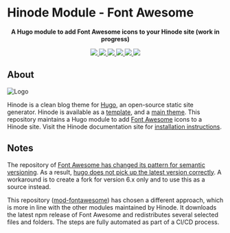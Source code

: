 # Hinode Module - Font Awesome

<!-- Tagline -->
<p align="center">
    <b>A Hugo module to add Font Awesome icons to your Hinode site (work in progress)</b>
    <br />
</p>

<!-- Badges -->
<p align="center">
    <a href="https://gohugo.io" alt="Hugo website">
        <img src="https://img.shields.io/badge/generator-hugo-brightgreen">
    </a>
    <a href="https://gethinode.com" alt="Hinode theme">
        <img src="https://img.shields.io/badge/theme-hinode-blue">
    </a>
    <a href="https://github.com/gethinode/mod-fontawesome/commits/main" alt="Last commit">
        <img src="https://img.shields.io/github/last-commit/gethinode/mod-fontawesome.svg">
    </a>
    <a href="https://github.com/gethinode/hinode/issues" alt="Issues">
        <img src="https://img.shields.io/github/issues/gethinode/hinode.svg">
    </a>
    <a href="https://github.com/gethinode/mod-fontawesome/pulls" alt="Pulls">
        <img src="https://img.shields.io/github/issues-pr-raw/gethinode/mod-fontawesome.svg">
    </a>
    <a href="https://github.com/gethinode/mod-fontawesome/blob/main/LICENSE" alt="License">
        <img src="https://img.shields.io/github/license/gethinode/mod-fontawesome">
    </a>
</p>

## About

![Logo](https://raw.githubusercontent.com/gethinode/hinode/main/static/img/logo.png)

Hinode is a clean blog theme for [Hugo][hugo], an open-source static site generator. Hinode is available as a [template][repository_template], and a [main theme][repository]. This repository maintains a Hugo module to add [Font Awesome][fontawesome] icons to a Hinode site. Visit the Hinode documentation site for [installation instructions][hinode_docs].

<!-- MARKDOWN LINKS -->
[hugo]: https://gohugo.io
[hinode_docs]: https://gethinode.com
[fontawesome]: https://fontawesome.com
[repository]: https://github.com/gethinode/hinode.git
[repository_template]: https://github.com/gethinode/template.git


## Notes

The repository of [Font Awesome has changed its pattern for semantic versioning](https://github.com/FortAwesome/Font-Awesome/issues/17342). As a result, [hugo does not pick up the latest version correctly](https://discourse.gohugo.io/t/how-to-specify-the-version-of-third-parties-library/41861). A workaround is to create a fork for version 6.x only and to use this as a source instead.

This repository ([mod-fontawesome](https://github.com/gethinode/mod-fontawesome)) has chosen a different approach, which is more in line with the other modules maintained by Hinode. It downloads the latest npm release of Font Awesome and redistributes several selected files and folders. The steps are fully automated as part of a CI/CD process.